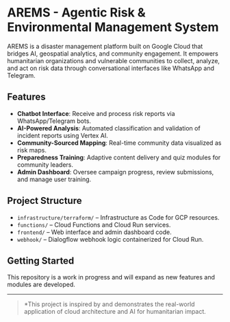 # AREMS - Agentic Risk & Environmental Management System

AREMS is a disaster management platform built on Google Cloud that bridges AI, geospatial analytics, and community engagement. It empowers humanitarian organizations and vulnerable communities to collect, analyze, and act on risk data through conversational interfaces like WhatsApp and Telegram.

## Features

- **Chatbot Interface**: Receive and process risk reports via WhatsApp/Telegram bots.
- **AI-Powered Analysis**: Automated classification and validation of incident reports using Vertex AI.
- **Community-Sourced Mapping**: Real-time community data visualized as risk maps.
- **Preparedness Training**: Adaptive content delivery and quiz modules for community leaders.
- **Admin Dashboard**: Oversee campaign progress, review submissions, and manage user training.

## Project Structure

- `infrastructure/terraform/` – Infrastructure as Code for GCP resources.
- `functions/` – Cloud Functions and Cloud Run services.
- `frontend/` – Web interface and admin dashboard code.
- `webhook/` – Dialogflow webhook logic containerized for Cloud Run.

## Getting Started

This repository is a work in progress and will expand as new features and modules are developed.

---

> *This project is inspired by and demonstrates the real-world application of cloud architecture and AI for humanitarian impact.
